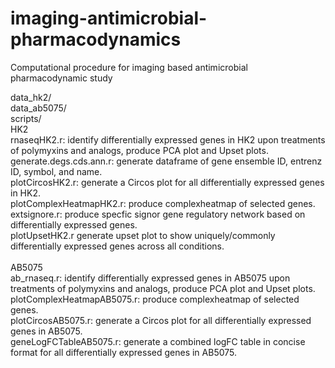 # imaging-antimicrobial-pharmacodynamics
Computational procedure for imaging based antimicrobial pharmacodynamic study


data_hk2/<br />
data_ab5075/<br />
scripts/<br />
HK2<br />
rnaseqHK2.r: identify differentially expressed genes in HK2 upon treatments of polymyxins and analogs, produce PCA plot and Upset plots.<br />
generate.degs.cds.ann.r: generate dataframe of gene ensemble ID, entrenz ID, symbol, and name.<br />
plotCircosHK2.r: generate a Circos plot for all differentially expressed genes in HK2.<br />
plotComplexHeatmapHK2.r: produce complexheatmap of selected genes.<br />
extsignore.r: produce specfic signor gene regulatory network based on differentially expressed genes.<br />
plotUpsetHK2.r generate upset plot to show uniquely/commonly differentially expressed genes across all conditions.<br />
<br />
AB5075<br />
ab_rnaseq.r: identify differentially expressed genes in AB5075 upon treatments of polymyxins and analogs, produce PCA plot and Upset plots.<br />
plotComplexHeatmapAB5075.r: produce complexheatmap of selected genes.<br />
plotCircosAB5075.r: generate a Circos plot for all differentially expressed genes in AB5075.<br />
geneLogFCTableAB5075.r: generate a combined logFC table in concise format for all differentially expressed genes in AB5075.<br />

